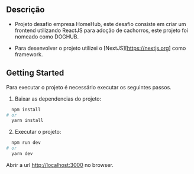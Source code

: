 ## Descrição

 - Projeto desafio empresa HomeHub, este desafio consiste em criar um frontend utilizando ReactJS para adoção de cachorros, este projeto foi nomeado como DOGHUB.

 - Para desenvolver o projeto utilizei o [NextJS][https://nextjs.org] como framework.

## Getting Started

Para executar o projeto é necessário executar os seguintes passos.

1) Baixar as dependencias do projeto:
```bash
  npm install
# or
  yarn install
```

2) Executar o projeto:

```bash
  npm run dev
# or
  yarn dev
```


Abrir a url [http://localhost:3000](http://localhost:3000) no browser.